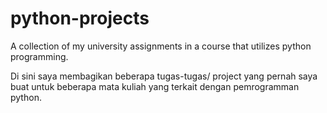 # python-projects
A collection of my university assignments in a course that utilizes python programming.

Di sini saya membagikan beberapa tugas-tugas/ project yang pernah saya buat untuk beberapa mata kuliah yang terkait dengan pemrogramman python.
